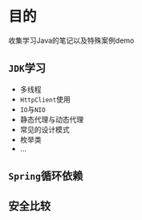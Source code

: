 # 目的
收集学习Java的笔记以及特殊案例demo

## `JDK`学习
* 多线程
* `HttpClient`使用
* `IO`与`NIO`
* 静态代理与动态代理
* 常见的设计模式
* 枚举类
* ...

## `Spring`循环依赖

## 安全比较
